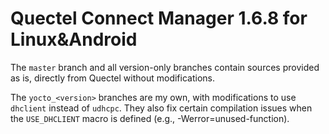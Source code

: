 # Quectel Connect Manager 1.6.8 for Linux&Android

The `master` branch and all version-only branches contain sources provided as is, directly from Quectel without modifications.

The `yocto_<version>` branches are my own, with modifications to use `dhclient` instead of `udhcpc`. They also fix certain compilation issues when the `USE_DHCLIENT` macro is defined (e.g., -Werror=unused-function).
